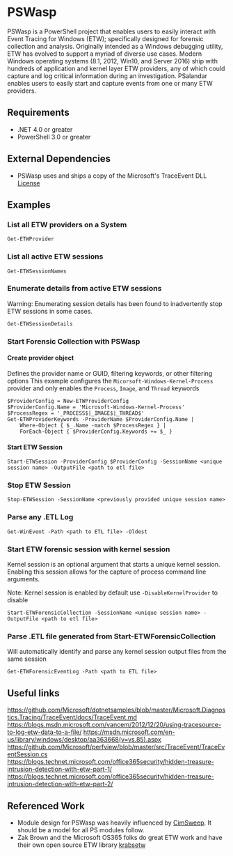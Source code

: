 # PSWasp

PSWasp is a PowerShell project that enables users to easily interact with Event Tracing for Windows (ETW); specifically designed for forensic collection and analysis. Originally intended as a Windows debugging utility, ETW has evolved to support a myriad of diverse use cases. Modern Windows operating systems (8.1, 2012, Win10, and Server 2016) ship with hundreds of application and kernel layer ETW providers, any of which could capture and log critical information during an investigation. PSalandar enables users to easily start and capture events from one or many ETW providers. 

## Requirements
 - .NET 4.0 or greater
 - PowerShell 3.0 or greater

## External Dependencies
- PSWasp uses and ships a copy of the Microsoft's TraceEvent DLL [License](https://www.microsoft.com/net/dotnet_library_license.htm)

## Examples

### List all ETW providers on a System

```Get-ETWProvider```

### List all active ETW sessions 
 
```Get-ETWSessionNames```

### Enumerate details from active ETW sessions
Warning: Enumerating session details has been found to inadvertently stop ETW sessions in some cases.

```Get-ETWSessionDetails```

### Start Forensic Collection with PSWasp

#### Create provider object 
Defines the provider name or GUID, filtering keywords, or other filtering options
This example configures the `Micorsoft-Windows-Kernel-Process` provider and only enables the `Process`, `Image`, and `Thread` keywords
```
$ProviderConfig = New-ETWProviderConfig
$ProviderConfig.Name = 'Microsoft-Windows-Kernel-Process'
$ProcessRegex = '_PROCESS$|_IMAGE$|_THREAD$'
Get-ETWProviderKeywords -ProviderName $ProviderConfig.Name |
    Where-Object { $_.Name -match $ProcessRegex } |
    ForEach-Object { $ProviderConfig.Keywords += $_ } 
```

#### Start ETW Session

```Start-ETWSession -ProviderConfig $ProviderConfig -SessionName <unique session name> -OutputFile <path to etl file>```

### Stop ETW Session

```Stop-ETWSession -SessionName <previously provided unique session name>```

### Parse any .ETL Log

```Get-WinEvent -Path <path to ETL file> -Oldest```

### Start ETW forensic session with kernel session
Kernel session is an optional argument that starts a unique kernel session. Enabling this session allows for the capture of process command line arguments.

Note: Kernel session is enabled by default use `-DisableKernelProvider` to disable

```Start-ETWForensicCollection -SessionName <unique session name> -OutputFile <path to etl file>```

### Parse .ETL file generated from Start-ETWForensicCollection
Will automatically identify and parse any kernel session output files from the same session

```Get-ETWForensicEventLog -Path <path to ETL file>```  



## Useful links
https://github.com/Microsoft/dotnetsamples/blob/master/Microsoft.Diagnostics.Tracing/TraceEvent/docs/TraceEvent.md
https://blogs.msdn.microsoft.com/vancem/2012/12/20/using-tracesource-to-log-etw-data-to-a-file/
https://msdn.microsoft.com/en-us/library/windows/desktop/aa363668(v=vs.85).aspx
https://github.com/Microsoft/perfview/blob/master/src/TraceEvent/TraceEventSession.cs
https://blogs.technet.microsoft.com/office365security/hidden-treasure-intrusion-detection-with-etw-part-1/
https://blogs.technet.microsoft.com/office365security/hidden-treasure-intrusion-detection-with-etw-part-2/

## Referenced Work

- Module design for PSWasp was heavily influenced by [CimSweep](https://github.com/PowerShellMafia/CimSweep). It should be a model for all PS modules follow.
- Zak Brown and the Microsoft OS365 folks do great ETW work and have their own open source ETW library [krabsetw](https://github.com/microsoft/krabsetw)
